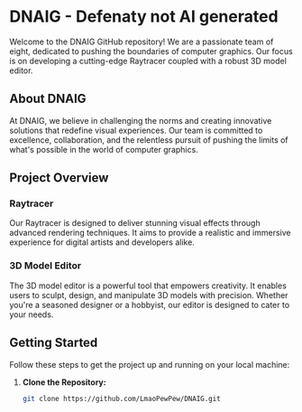 <!-- # SoftProject

<>is very gud! 

<> ![stifutng gut](https://i.imgur.com/vrK3Rqm.png)
-->


# DNAIG - Defenaty not AI generated

Welcome to the DNAIG GitHub repository! We are a passionate team of eight, dedicated to pushing the boundaries of computer graphics. Our focus is on developing a cutting-edge Raytracer coupled with a robust 3D model editor.

## About DNAIG

At DNAIG, we believe in challenging the norms and creating innovative solutions that redefine visual experiences. Our team is committed to excellence, collaboration, and the relentless pursuit of pushing the limits of what's possible in the world of computer graphics.

## Project Overview

### Raytracer

Our Raytracer is designed to deliver stunning visual effects through advanced rendering techniques. It aims to provide a realistic and immersive experience for digital artists and developers alike.

### 3D Model Editor

The 3D model editor is a powerful tool that empowers creativity. It enables users to sculpt, design, and manipulate 3D models with precision. Whether you're a seasoned designer or a hobbyist, our editor is designed to cater to your needs.

## Getting Started

Follow these steps to get the project up and running on your local machine:

1. **Clone the Repository:**
   ```bash
   git clone https://github.com/LmaoPewPew/DNAIG.git
